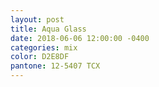 ```yaml
---
layout: post
title: Aqua Glass
date: 2018-06-06 12:00:00 -0400
categories: mix
color: D2E8DF
pantone: 12-5407 TCX
---
```

